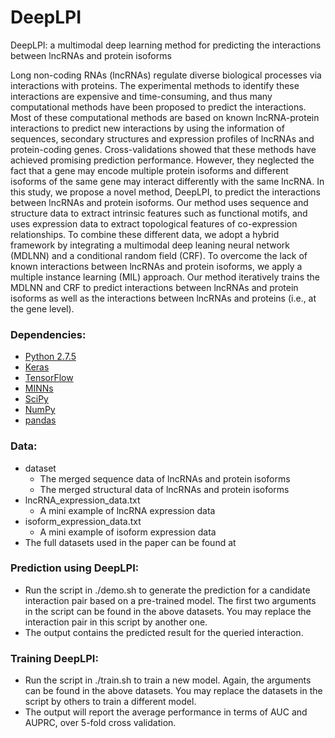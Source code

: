 # DeepLPI

DeepLPI: a multimodal deep learning method for predicting the interactions between lncRNAs and protein isoforms

Long non-coding RNAs (lncRNAs) regulate diverse biological processes via interactions with proteins. The experimental methods to identify these interactions are expensive and time-consuming, and thus many computational methods have been proposed to predict the interactions. Most of these computational methods are based on known lncRNA-protein interactions to predict new interactions by using the information of sequences, secondary structures and expression profiles of lncRNAs and protein-coding genes. Cross-validations showed that these methods have achieved promising prediction performance. However, they neglected the fact that a gene may encode multiple protein isoforms and different isoforms of the same gene may interact differently with the same lncRNA. In this study, we propose a novel method, DeepLPI, to predict the interactions between lncRNAs and protein isoforms. Our method uses sequence and structure data to extract intrinsic features such as functional motifs, and uses expression data to extract topological features of co-expression relationships. To combine these different data, we adopt a hybrid framework by integrating a multimodal deep leaning neural network (MDLNN) and a conditional random field (CRF). To overcome the lack of known interactions between lncRNAs and protein isoforms, we apply a multiple instance learning (MIL) approach. Our method iteratively trains the MDLNN and CRF to predict interactions between lncRNAs and protein isoforms as well  as the interactions between lncRNAs and proteins (i.e., at the gene level).


### Dependencies: 
- [Python 2.7.5](https://www.python.org/downloads/release/python-275/)
- [Keras](https://keras.io/)
- [TensorFlow](https://keras.io/backend/)
- [MINNs](https://github.com/yanyongluan/MINNs)
- [SciPy](https://www.scipy.org/)
- [NumPy](https://numpy.org/)
- [pandas](https://pandas.pydata.org/)


### Data:
- dataset
  - The merged sequence data of lncRNAs and protein isoforms
  - The merged structural data of lncRNAs and protein isoforms
- lncRNA_expression_data.txt
  - A mini example of lncRNA expression data
- isoform_expression_data.txt
  - A mini example of isoform expression data
- The full datasets used in the paper can be found at 


### Prediction using DeepLPI:
- Run the script in ./demo.sh to generate the prediction for a candidate interaction pair based on a pre-trained model. The first two arguments in the script can be found in the above datasets. You may replace the interaction pair in this script by another one.
- The output contains the predicted result for the queried interaction. 

### Training DeepLPI:
- Run the script in ./train.sh to train a new model. Again, the arguments can be found in the above datasets. You may replace the datasets in the script by others to train a different model.
- The output will report the average performance in terms of AUC and AUPRC, over 5-fold cross validation.








